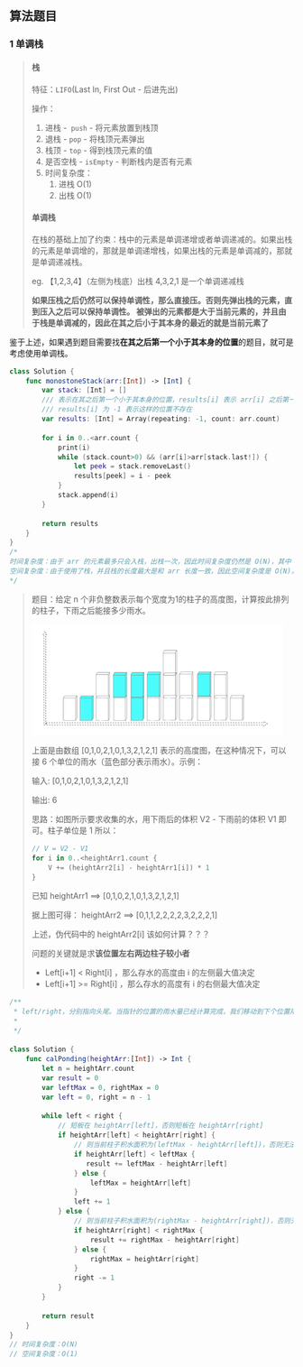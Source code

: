 ## 算法题目

### 1 单调栈

> #### 栈
>
> 特征：`LIFO`(Last In, First Out - 后进先出)
>
> 操作：
>
> 1. 进栈 -` push` - 将元素放置到栈顶
> 2. 退栈 - `pop` - 将栈顶元素弹出
> 3. 栈顶 - `top` - 得到栈顶元素的值
> 4. 是否空栈 - `isEmpty` - 判断栈内是否有元素
> 5. 时间复杂度：
>    1. 进栈 O(1)
>    2. 出栈 O(1)
>
> #### 单调栈
>
> 在栈的基础上加了约束：栈中的元素是单调递增或者单调递减的。如果出栈的元素是单调增的，那就是单调递增栈，如果出栈的元素是单调减的，那就是单调递减栈。
>
> eg. 【1,2,3,4】（左侧为栈底）出栈 4,3,2,1 是一个单调递减栈
>
> **如果压栈之后仍然可以保持单调性，那么直接压。否则先弹出栈的元素，直到压入之后可以保持单调性。 被弹出的元素都是大于当前元素的，并且由于栈是单调减的，因此在其之后小于其本身的最近的就是当前元素了**

鉴于上述，如果遇到题目需要找**在其之后第一个小于其本身的位置**的题目，就可是考虑使用单调栈。

```swift
class Solution {
    func monostoneStack(arr:[Int]) -> [Int] {
        var stack: [Int] = []
        /// 表示在其之后第一个小于其本身的位置，results[i] 表示 arr[i] 之后第一个小于 arr[i]的位置
        /// results[i] 为 -1 表示这样的位置不存在
        var results: [Int] = Array(repeating: -1, count: arr.count)
        
        for i in 0..<arr.count {
            print(i)
            while (stack.count>0) && (arr[i]>arr[stack.last!]) {
                let peek = stack.removeLast()
                results[peek] = i - peek
            }
            stack.append(i)
        }
        
        return results
    }
}
/*
时间复杂度：由于 arr 的元素最多只会入栈，出栈一次，因此时间复杂度仍然是 O(N)，其中 N 为数组长度。
空间复杂度：由于使用了栈，并且栈的长度最大是和 arr 长度一致，因此空间复杂度是 O(N)，其中 N 为数组长度。
*/
```

> 题目：给定 n 个非负整数表示每个宽度为1的柱子的高度图，计算按此排列的柱子，下雨之后能接多少雨水。
>
> <img src="../../assets/image-20220107152146504.png" alt="image-20220107152146504" style="zoom:80%;" />
>
> 上面是由数组 [0,1,0,2,1,0,1,3,2,1,2,1] 表示的高度图，在这种情况下，可以接 6 个单位的雨水（蓝色部分表示雨水）。示例：
>
> 输入: [0,1,0,2,1,0,1,3,2,1,2,1]
>
> 输出: 6
>
> 思路：如图所示要求收集的水，用下雨后的体积 V2 - 下雨前的体积 V1 即可。柱子单位是 1 所以：
>
> ```swift
> // V = V2 - V1
> for i in 0..<heightArr1.count {
>     V += (heightArr2[i] - heightArr1[i]) * 1
> }
> ```
>
> 已知 heightArr1 ==> [0,1,0,2,1,0,1,3,2,1,2,1]
>
> 据上图可得： heightArr2 ==> [0,1,1,2,2,2,2,3,2,2,2,1]
>
> 上述，伪代码中的 heightArr2[i] 该如何计算？？？
>
> 问题的关键就是求**该位置左右两边柱子较小者**
>
> - Left[i+1] < Right[i] ，那么存水的高度由 i 的左侧最大值决定
> - Left[i+1] >= Right[i] ，那么存水的高度有 i 的右侧最大值决定

```swift
/**
 * left/right，分别指向头尾。当指针的位置的雨水量已经计算完成，我们移动到下个位置用同样的方法计算
 * 
 */

class Solution {
    func calPonding(heightArr:[Int]) -> Int {
        let n = heightArr.count
        var result = 0
        var leftMax = 0, rightMax = 0
        var left = 0, right = n - 1
        
        while left < right {
            // 短板在 heightArr[left]，否则短板在 heightArr[right]
            if heightArr[left] < heightArr[right] {
                // 则当前柱子积水面积为(leftMax - heightArr[left])，否则无法积水
                if heightArr[left] < leftMax {
                   result += leftMax - heightArr[left] 
                } else {
                    leftMax = heightArr[left]
                }
                left += 1
            } else {
                // 则当前柱子积水面积为(rightMax - heightArr[right])，否则无法积水
                if heightArr[right] < rightMax {
                    result += rightMax - heightArr[right]
                } else {
                    rightMax = heightArr[right]
                }
                right -= 1
            }
        }
        
        return result
    }
}
// 时间复杂度：O(N)
// 空间复杂度：O(1)
```

